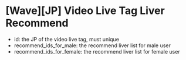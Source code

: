 # [Wave][JP] Video Live Tag Liver Recommend
- id: the JP of the video live tag, must unique
- recommend_ids_for_male: the recommend liver list for male user
- recommend_ids_for_female: the recommend liver list for female user
